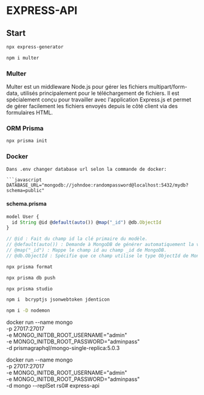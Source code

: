 # EXPRESS-API

## Start

```bash
npx express-generator
```

```bash
npm i multer
```
### Multer ###
 Multer est un middleware Node.js pour gérer les fichiers multipart/form-data, utilisés principalement pour le téléchargement de fichiers. Il est spécialement conçu pour travailler avec l'application Express.js et permet de gérer facilement les fichiers envoyés depuis le côté client via des formulaires HTML.

### ORM Prisma ###

```bash
npx prisma init
```

### Docker ###


```
Dans .env changer database url selon la commande de docker:

```javascript
DATABASE_URL="mongodb://johndoe:randompassword@localhost:5432/mydb?schema=public"
```
#### schema.prisma ####

```javascript
model User {
  id String @id @default(auto()) @map("_id") @db.ObjectId
} 

// @id : Fait du champ id la clé primaire du modèle.
// @default(auto()) : Demande à MongoDB de générer automatiquement la valeur de ce champ.
// @map("_id") : Mappe le champ id au champ _id de MongoDB.
// @db.ObjectId : Spécifie que ce champ utilise le type ObjectId de MongoDB.
```
```bash
npx prisma format
```
```bash
npx prisma db push
```
```bash
npx prisma studio
```
```bash
npm i  bcryptjs jsonwebtoken jdenticon
```
```bash
npm i -D nodemon
```

docker run --name mongo \
      -p 27017:27017 \
      -e MONGO_INITDB_ROOT_USERNAME="admin" \
      -e MONGO_INITDB_ROOT_PASSWORD="adminpass" \
      -d prismagraphql/mongo-single-replica:5.0.3


docker run --name mongo \
-p 27017:27017 \
-e MONGO_INITDB_ROOT_USERNAME="admin" \
-e MONGO_INITDB_ROOT_PASSWORD="adminpass" \
-d mongo --replSet rs0# express-api
